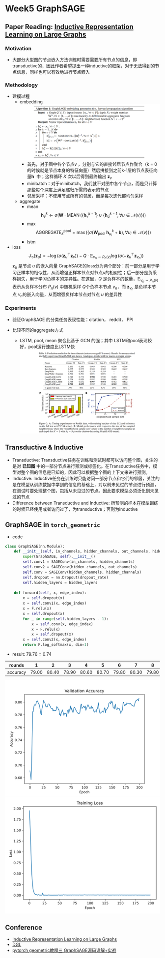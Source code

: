 # Week5 GraphSAGE
## Paper Reading: [Inductive Representation Learning on Large Graphs](https://arxiv.org/pdf/1706.02216.pdf)
### Motivation
- 大部分大型图的节点嵌入方法训练时需要需要所有节点的信息，即transductive的，因此作者希望提出一种inductive的框架，对于无法得到的节点信息，同样也可以有效地进行节点嵌入

### Methodology
- 建模过程
  - embedding ![GraphSAGE_Algorithm](GraphSAGE_Algorithm.png)
    - 首先，对于图中各个节点$v$ ，分别与它的直接邻居节点作聚合（k = 0的时候就是节点本身的特征向量）然后拼接到之前k-1层的节点表征向量$\mathbf{h}$  中；这样循环 $K$ 次以后得到最终输出 $\mathbf{z}_v$
    - minibatch：对于minibatch，我们就不对图中各个节点，而是只计算那些每个深度上满足递归所需的表示的节点
    - 邻居采样：不使用节点所有的邻居，而是每次迭代都均匀采样
  - aggregate
    - mean
        $$
        \mathbf{h}_{v}^{k} \leftarrow \sigma\left(\mathbf{W} \cdot \operatorname{MEAN}\left(\left\{\mathbf{h}_{v}^{k-1}\right\} \cup\left\{\mathbf{h}_{u}^{k-1}, \forall u \in \mathcal{N}(v)\right\}\right)\right)
        $$
    - max
        $$
        \operatorname{AGGREGATE}_{k}^{\mathrm{pool}}=\max \left(\left\{\sigma\left(\mathbf{W}_{\text {pool }} \mathbf{h}_{u_{i}}^{k}+\mathbf{b}\right), \forall u_{i} \in \mathcal{N}(v)\right\}\right)
        $$
    - lstm
- loss
    $$
    J_{\mathcal{G}}\left(\mathbf{z}_{u}\right)=-\log \left(\sigma\left(\mathbf{z}_{u}^{\top} \mathbf{z}_{v}\right)\right)-Q \cdot \mathbb{E}_{v_{n} \sim P_{n}(v)} \log \left(\sigma\left(-\mathbf{z}_{u}^{\top} \mathbf{z}_{v_{n}}\right)\right)
    $$
    $\mathbf{z}_{u}$ 是节点 $u$ 的嵌入向量
    GraphSAGE的loss分为两个部分：前一部分是用于学习正样本的相似性，从而增强正样本节点对节点$u$的相似性；后一部分是负采样损失，用于学习负样本的差异性。在这里，$Q$ 是负样本的数量，$\mathbb{E}_{v_{n} \sim P_{n}(v)}$ 表示从负样本分布 $P_{n}(v)$ 中随机采样 $Q$个负样本节点 $v_{n}$，而 $\mathbf{z}_{v_{n}}$ 是负样本节点 $v_{n}$的嵌入向量，从而增强负样本节点对节点  $u$ 的差异性

### Experiments
- 验证GraphSAGE 的分类任务表现性能：citation， reddit， PPI
    
- 比较不同的aggregate方式
    
    - LSTM, pool, mean 聚合比基于 GCN 的强；其中 LSTM和pool表现较好，pool运行速度比LSTM快![Experiments](GraphSAGE_Experiments.png)


## Transductive & Inductive 
- Transductive: Transductive任务在训练和测试时都可以访问整个图，关注的是对 **已知图** 中的一部分节点进行预测或标签化。在Transductive任务中，模型对整个图的信息是已知的，因此可以根据整个图的上下文来进行预测。
- Inductive: Inductive任务在训练时只能访问一部分节点和它们的邻居，关注的是在模型从训练数据中学到的信息的基础上，对以前未见过的节点进行预测，在测试时要处理整个图，包括从未见过的节点。因此要求模型必须泛化到未见过的节点
- Difference between Transductive and Inductive: 所预测的样本在模型训练的时候已经使用或者访问过了，为transductive；否则为inductive

## GraphSAGE in `torch_geometric`
- code

```py
class GraphSAGE(nn.Module):
    def __init__(self, in_channels, hidden_channels, out_channels, hidden_layers = 1, dropout_rate = 0.5):
        super(GraphSAGE, self).__init__()
        self.conv1 = SAGEConv(in_channels, hidden_channels)
        self.conv2 = SAGEConv(hidden_channels, out_channels)
        self.conv = SAGEConv(hidden_channels, hidden_channels)
        self.dropout = nn.Dropout(dropout_rate)
        self.hidden_layers = hidden_layers

    def forward(self, x, edge_index):
        x = self.dropout(x)
        x = self.conv1(x, edge_index)
        x = F.relu(x)
        x = self.dropout(x)
        for _ in range(self.hidden_layers - 1): 
            x = self.conv(x, edge_index)
            x = F.relu(x)
            x = self.dropout(x)
        x = self.conv2(x, edge_index)
        return F.log_softmax(x, dim=1)
```

- result: 79.76 ± 0.74

| rounds   | 1 | 2 | 3 | 4 | 5 | 6 | 7 | 8 | 9 | 10 |
|:--------:|:---:|:---:|:---:|:---:|:---:|:---:|:---:|:---:|:---:|:---:|
| accuracy |79.00|80.40|78.90|80.60|80.70|79.80|80.30|79.80|79.70|78.40|

![acc](code/GraphSAGE_acc.png)
![loss](code/GraphSAGE_loss.png)


## Conference
- [Inductive Representation Learning on Large Graphs](https://arxiv.org/pdf/1706.02216.pdf)
- [DGL](https://github.com/dmlc/dgl/tree/master/examples/pytorch)
- [pytorch geometric教程三 GraphSAGE源码详解+实战](https://blog.csdn.net/weixin_39925939/article/details/121343538)

